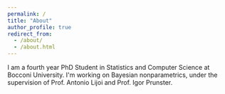 ```yaml
---
permalink: /
title: "About"
author_profile: true
redirect_from: 
  - /about/
  - /about.html
---
```


I am a fourth year PhD Student in Statistics and Computer Science at Bocconi University. I'm working on Bayesian nonparametrics, under the supervision of Prof. Antonio Lijoi and Prof. Igor Prunster.

